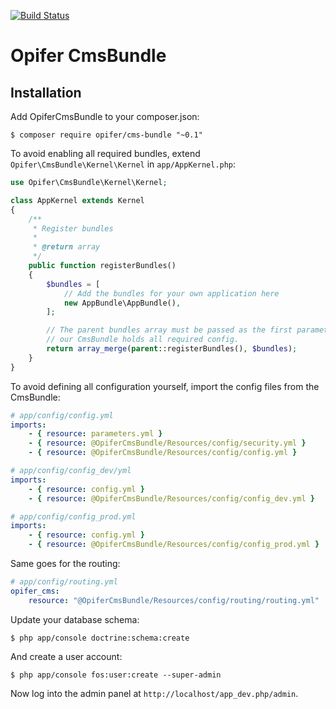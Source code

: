[![Build Status](https://travis-ci.org/Opifer/CmsBundle.svg)](https://travis-ci.org/Opifer/CmsBundle)

Opifer CmsBundle
================

Installation
------------

Add OpiferCmsBundle to your composer.json:

    $ composer require opifer/cms-bundle "~0.1"

To avoid enabling all required bundles, extend `Opifer\CmsBundle\Kernel\Kernel` in `app/AppKernel.php`:

```php
use Opifer\CmsBundle\Kernel\Kernel;

class AppKernel extends Kernel
{
    /**
     * Register bundles
     *
     * @return array
     */
    public function registerBundles()
    {
        $bundles = [
            // Add the bundles for your own application here
            new AppBundle\AppBundle(),
        ];

        // The parent bundles array must be passed as the first parameter, cause
        // our CmsBundle holds all required config.
        return array_merge(parent::registerBundles(), $bundles);
    }
}

```

To avoid defining all configuration yourself, import the config files from the CmsBundle:

```yaml
# app/config/config.yml
imports:
    - { resource: parameters.yml }
    - { resource: @OpiferCmsBundle/Resources/config/security.yml }
    - { resource: @OpiferCmsBundle/Resources/config/config.yml }

# app/config/config_dev/yml
imports:
    - { resource: config.yml }
    - { resource: @OpiferCmsBundle/Resources/config/config_dev.yml }

# app/config/config_prod.yml
imports:
    - { resource: config.yml }
    - { resource: @OpiferCmsBundle/Resources/config/config_prod.yml }

```

Same goes for the routing:

```yaml
# app/config/routing.yml
opifer_cms:
    resource: "@OpiferCmsBundle/Resources/config/routing/routing.yml"

```

Update your database schema:

    $ php app/console doctrine:schema:create
    
And create a user account:

    $ php app/console fos:user:create --super-admin
    
Now log into the admin panel at `http://localhost/app_dev.php/admin`.
